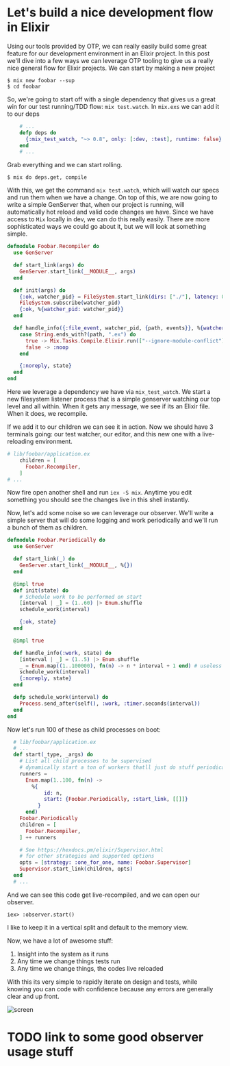 # Let's build a nice development flow in Elixir

Using our tools provided by OTP, we can really easily build some great feature for our development environment in an Elixir project.
In this post we'll dive into a few ways we can leverage OTP tooling to give us a really nice general flow for Elixir projects.
We can start by making a new project

```
$ mix new foobar --sup
$ cd foobar
```

So, we're going to start off with a single dependency that gives us a great win for our test running/TDD flow: `mix test.watch`.
In `mix.exs` we can add it to our deps

```elixir
    # ...
    defp deps do
      {:mix_test_watch, "~> 0.8", only: [:dev, :test], runtime: false}
    end
    # ...
```

Grab everything and we can start rolling.

```
$ mix do deps.get, compile
```

With this, we get the command `mix test.watch`, which will watch our specs and run them when we have a change.
On top of this, we are now going to write a simple GenServer that, when our project is running, will automatically hot reload and valid code changes we have.
Since we have access to `Mix` locally in dev, we can do this really easily.
There are more sophisticated ways we could go about it, but we will look at something simple.


```elixir
defmodule Foobar.Recompiler do
  use GenServer

  def start_link(args) do
    GenServer.start_link(__MODULE__, args)
  end

  def init(args) do
    {:ok, watcher_pid} = FileSystem.start_link(dirs: ["./"], latency: 0)
    FileSystem.subscribe(watcher_pid)
    {:ok, %{watcher_pid: watcher_pid}}
  end

  def handle_info({:file_event, watcher_pid, {path, events}}, %{watcher_pid: watcher_pid} = state) do
    case String.ends_with?(path, ".ex") do
      true -> Mix.Tasks.Compile.Elixir.run(["--ignore-module-conflict"])
      false -> :noop
    end

    {:noreply, state}
  end
end
```

Here we leverage a dependency we have via `mix_test_watch`.
We start a new filesystem listener process that is a simple genserver watching our top level and all within.
When it gets any message, we see if its an Elixir file.
When it does, we recompile.

If we add it to our children we can see it in action.
Now we should have 3 terminals going: our test watcher, our editor, and this new one with a live-reloading environment.

```elixir
# lib/foobar/application.ex
    children = [
      Foobar.Recompiler,
    ]
# ...
```

Now fire open another shell and run `iex -S mix`.
Anytime you edit something you should see the changes live in this shell instantly.

Now, let's add some noise so we can leverage our observer.
We'll write a simple server that will do some logging and work periodically and we'll run a bunch of them as children.

```elixir
defmodule Foobar.Periodically do
  use GenServer

  def start_link(_) do
    GenServer.start_link(__MODULE__, %{})
  end

  @impl true
  def init(state) do
    # Schedule work to be performed on start
    [interval | _] = (1..60) |> Enum.shuffle
    schedule_work(interval)

    {:ok, state}
  end

  @impl true

  def handle_info(:work, state) do
    [interval | _] = (1..5) |> Enum.shuffle
    _ = Enum.map((1..100000), fn(n) -> n * interval + 1 end) # useless computational work
    schedule_work(interval)
    {:noreply, state}
  end

  defp schedule_work(interval) do
    Process.send_after(self(), :work, :timer.seconds(interval))
  end
end
```

Now let's run 100 of these as child processes on boot:

```elixir
  # lib/foobar/application.ex
  # ...
  def start(_type, _args) do
    # List all child processes to be supervised
    # dynamically start a ton of workers thatll just do stuff periodically
    runners =
      Enum.map(1..100, fn(n) ->
        %{
            id: n,
            start: {Foobar.Periodically, :start_link, [[]]}
          }
      end)
    Foobar.Periodically
    children = [
      Foobar.Recompiler,
    ] ++ runners

    # See https://hexdocs.pm/elixir/Supervisor.html
    # for other strategies and supported options
    opts = [strategy: :one_for_one, name: Foobar.Supervisor]
    Supervisor.start_link(children, opts)
  end
  # ...
```

And we can see this code get live-recompiled, and we can open our observer.

```
iex> :observer.start()
```

I like to keep it in a vertical split and default to the memory view.

Now, we have a lot of awesome stuff:

1. Insight into the system as it runs
2. Any time we change things tests run
3. Any time we change things, the codes live reloaded

With this its very simple to rapidly iterate on design and tests, while knowing you can code with confidence because any errors are generally clear and up front.

![screen](https://i.imgur.com/HMWgAeo.jpg)

# TODO link to some good observer usage stuff 


